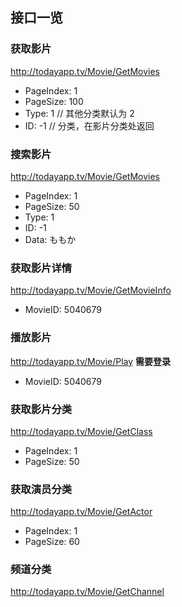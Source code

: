 ## 接口一览

### 获取影片
http://todayapp.tv/Movie/GetMovies
- PageIndex: 1
- PageSize: 100
- Type: 1   // 其他分类默认为 2
- ID: -1    // 分类，在影片分类处返回

### 搜索影片
http://todayapp.tv/Movie/GetMovies
- PageIndex: 1
- PageSize: 50
- Type: 1
- ID: -1
- Data: ももか

### 获取影片详情
http://todayapp.tv/Movie/GetMovieInfo
- MovieID: 5040679

### 播放影片
http://todayapp.tv/Movie/Play **需要登录**
- MovieID: 5040679

### 获取影片分类
http://todayapp.tv/Movie/GetClass
- PageIndex: 1
- PageSize: 50


### 获取演员分类
http://todayapp.tv/Movie/GetActor
- PageIndex: 1
- PageSize: 60

### 频道分类
http://todayapp.tv/Movie/GetChannel
